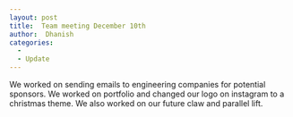 ```yaml
---
layout: post
title:  Team meeting December 10th
author:  Dhanish
categories:
  - 
  - Update
---
```

 We worked on sending emails to engineering companies for potential sponsors. We worked on portfolio and changed our logo on instagram to a christmas theme. We also worked on our future claw and parallel lift.